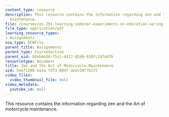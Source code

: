 ```yaml
---
content_type: resource
description: This resource contains the information regarding zen and the Art of motorcycle
  maintenance.
file: /courses/es-291-learning-seminar-experiments-in-education-spring-2003/5ee7120bea1afdf3084fdeac5877b172_MITES_291S03_2a_motor.pdf
file_type: application/pdf
learning_resource_types:
- Assignments
ocw_type: OCWFile
parent_title: Assignments
parent_type: CourseSection
parent_uid: b3eb4e3d-f5c1-d417-8249-910fc247a57b
resourcetype: Document
title: Zen and the Art of Motorcycle Maintenance
uid: 5ee7120b-ea1a-fdf3-084f-deac5877b172
video_files:
  video_thumbnail_file: null
video_metadata:
  youtube_id: null
---
```

This resource contains the information regarding zen and the Art of motorcycle maintenance.